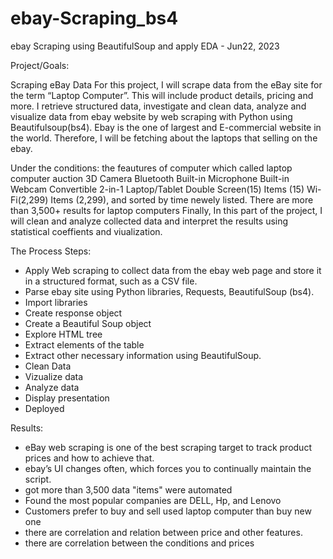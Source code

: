 # ebay-Scraping_bs4
ebay Scraping using BeautifulSoup and apply EDA - Jun22, 2023


Project/Goals:

Scraping eBay Data For this project, I will scrape data from the eBay site for the term “Laptop Computer”. This will include product details, pricing and more. I retrieve structured data, investigate and clean data, analyze and visualize data from ebay website by web scraping with Python using Beautifulsoup(bs4). Ebay is the one of largest and E-commercial website in the world. Therefore, I will be fetching about the laptops that selling on the ebay.

Under the conditions:
the feautures of computer which called laptop computer
auction
3D Camera
Bluetooth
Built-in Microphone
Built-in Webcam
Convertible 2-in-1 Laptop/Tablet
Double Screen(15) Items (15)
Wi-Fi(2,299) Items (2,299), and sorted by time newely listed. There are more than 3,500+ results for laptop computers
Finally, In this part of the project, I will clean and analyze collected data and interpret the results using statistical coeffients and viualization.


The Process Steps:

- Apply Web scraping to collect data from the ebay web page and store it in a structured format, such as a CSV file.
- Parse ebay site using Python libraries, Requests, BeautifulSoup (bs4).
- Import libraries
- Create response object
- Create a Beautiful Soup object
- Explore HTML tree
- Extract elements of the table
- Extract other necessary information using BeautifulSoup.
- Clean Data
- Vizualize data
- Analyze data
- Display presentation
- Deployed


Results: 
- eBay web scraping is one of the best scraping target to track product prices and how to achieve that.
- ebay’s UI changes often, which forces you to continually maintain the script.
- got more than 3,500 data "items" were automated
- Found the most popular companies are DELL, Hp, and Lenovo
- Customers prefer to buy and sell used laptop computer than buy new one
- there are correlation and relation between price and other features.
- there are correlation between the conditions and prices